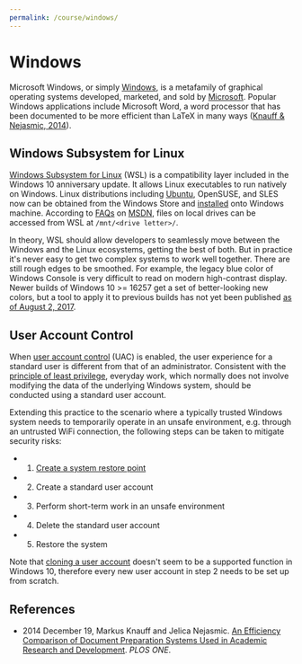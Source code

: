```yaml
---
permalink: /course/windows/
---
```

# Windows

Microsoft Windows, or simply [Windows](https://www.microsoft.com/en-us/windows/), is a metafamily of graphical operating systems developed, marketed, and sold by [Microsoft](http://realai.org/industry/microsoft/). Popular Windows applications include Microsoft Word, a word processor that has been documented to be more efficient than LaTeX in many ways ([Knauff & Nejasmic, 2014](http://journals.plos.org/plosone/article?id=10.1371/journal.pone.0115069)).

## Windows Subsystem for Linux

[Windows Subsystem for Linux](https://msdn.microsoft.com/en-us/commandline/wsl/about) (WSL) is a compatibility layer included in the Windows 10 anniversary update. It allows Linux executables to run natively on Windows. Linux distributions including [Ubuntu](http://realai.org/course/ubuntu/), OpenSUSE, and SLES now can be obtained from the Windows Store and [installed](https://msdn.microsoft.com/en-us/commandline/wsl/install_guide) onto Windows machine. According to [FAQs](https://msdn.microsoft.com/en-us/commandline/wsl/faq) on [MSDN](https://msdn.microsoft.com/en-us), files on local drives can be accessed from WSL at `/mnt/<drive letter>/`.

In theory, WSL should allow developers to seamlessly move between the Windows and the Linux ecosystems, getting the best of both. But in practice it's never easy to get two complex systems to work well together. There are still rough edges to be smoothed. For example, the legacy blue color of Windows Console is very difficult to read on modern high-contrast display. Newer builds of Windows 10 >= 16257 get a set of better-looking new colors, but a tool to apply it to previous builds has not yet been published [as of August 2, 2017](https://blogs.msdn.microsoft.com/commandline/2017/08/02/updating-the-windows-console-colors/).

## User Account Control

When [user account control](https://docs.microsoft.com/en-us/windows/access-protection/user-account-control/how-user-account-control-works) (UAC) is enabled, the user experience for a standard user is different from that of an administrator. Consistent with the [principle of least privilege](http://realai.org/course/security/#principle-of-least-privilege), everyday work, which normally does not involve modifying the data of the underlying Windows system, should be conducted using a standard user account.

Extending this practice to the scenario where a typically trusted Windows system needs to temporarily operate in an unsafe environment, e.g. through an untrusted WiFi connection, the following steps can be taken to mitigate security risks:

* 1) [Create a system restore point](https://support.microsoft.com/en-hk/help/4027538/windows-create-a-system-restore-point)
* 2) Create a standard user account
* 3) Perform short-term work in an unsafe environment
* 4) Delete the standard user account
* 5) Restore the system

Note that [cloning a user account](https://answers.microsoft.com/en-us/windows/forum/windows_10-start/copying-user-profile-or-cloning-a-user-account/06aac64f-d1d8-4eb9-bea2-7a55a1a6b04f) doesn't seem to be a supported function in Windows 10, therefore every new user account in step 2 needs to be set up from scratch.

## References

* 2014 December 19, Markus Knauff and Jelica Nejasmic. [An Efficiency Comparison of Document Preparation Systems Used in Academic Research and Development](http://journals.plos.org/plosone/article?id=10.1371/journal.pone.0115069). *PLOS ONE*.

